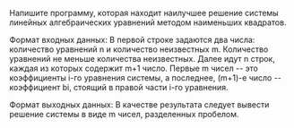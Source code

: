 Напишите программу, которая находит наилучшее решение системы линейных алгебраических уравнений методом наименьших квадратов.  

Формат входных данных: 
В первой строке задаются два числа: количество уравнений n и количество неизвестных m.
Количество уравнений не меньше количества неизвестных. Далее идут n строк, каждая из которых содержит m+1 число. 
Первые m чисел -- это коэффициенты i-го уравнения системы, а последнее, (m+1)-е число -- коэффициент bi, стоящий 
в правой части i-го уравнения.  

Формат выходных данных: 
В качестве результата следует вывести решение системы в виде m чисел, разделенных пробелом.
